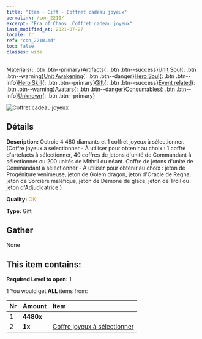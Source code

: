 ```yaml
---
title: "Item - Gift - Coffret cadeau joyeux"
permalink: /con_2210/
excerpt: "Era of Chaos  Coffret cadeau joyeux"
last_modified_at: 2021-07-27
locale: fr
ref: "con_2210.md"
toc: false
classes: wide
---
```

 [Materials](/ItemsFR/){: .btn .btn--primary}[Artifacts](/ItemsFR/Artifacts/){: .btn .btn--success}[Unit Soul](/ItemsFR/UnitSoul/){: .btn .btn--warning}[Unit Awakening](/ItemsFR/UnitAwakening/){: .btn .btn--danger}[Hero Soul](/ItemsFR/HeroSoul/){: .btn .btn--info}[Hero Skill](/ItemsFR/HeroSkill/){: .btn .btn--primary}[Gift](/ItemsFR/Gift/){: .btn .btn--success}[Event related](/ItemsFR/Events/){: .btn .btn--warning}[Avatars](/ItemsFR/Avatars/){: .btn .btn--danger}[Consumables](/ItemsFR/Consumables/){: .btn .btn--info}[Unknown](/ItemsFR/Unknown/){: .btn .btn--primary}

 ![Coffret cadeau joyeux](/images/t/i_907190.png)

## Détails
 **Description:** Octroie 4 480 diamants et 1 coffret joyeux à sélectionner. (Coffre joyeux à sélectionner - À utiliser pour obtenir au choix : 1 coffre d'artefacts à sélectionner, 40 coffres de jetons d'unité de Commandant à sélectionner ou 200 unités de Mithril du néant. Coffre de jetons d'unité de Commandant à sélectionner - À utiliser pour obtenir au choix : jeton de Progéniture venimeuse, jeton de Golem dragon, jeton d'Oracle de Regna, jeton de Sorcière maléfique, jeton de Démone de glace, jeton de Troll ou jeton d'Adjudicatrice.)

 **Quality:** <span style="color: #FF8C00">OK</span>

 **Type:** Gift

## Gather

  None

## This item contains:

 **Required Level to open:** 1

 1 You would get **ALL** items  from:

  | Nr | Amount |     Item    |
  |:---|:-------|:------------|
  | 1 |  **4480x** | <i class="fas fa-gem"/> |  | 
  | 2 |  **1x** | [Coffre joyeux à sélectionner](/fr/Items/con_2205/) |  | 
